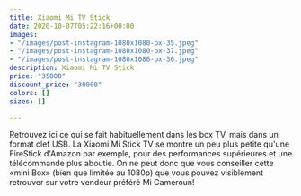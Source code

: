 ```yaml
---
title: Xiaomi Mi TV Stick
date: 2020-10-07T05:22:16+00:00
images:
- "/images/post-instagram-1080x1080-px-35.jpeg"
- "/images/post-instagram-1080x1080-px-37.jpeg"
- "/images/post-instagram-1080x1080-px-36.jpeg"
description: Xiaomi Mi TV Stick
price: "35000"
discount_price: "30000"
colors: []
sizes: []

---
```

Retrouvez ici ce qui se fait habituellement dans les box TV, mais dans un format clef USB. La Xiaomi Mi Stick TV se montre un peu plus petite qu'une FireStick d'Amazon par exemple, pour des performances supérieures et une télécommande plus aboutie. On ne peut donc que vous conseiller cette «mini Box» (bien que limitée au 1080p) que vous pouvez visiblement retrouver sur votre vendeur préféré Mi Cameroun!